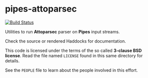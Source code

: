 # pipes-attoparsec

[![Build Status](https://secure.travis-ci.org/k0001/pipes-attoparsec.png)](http://travis-ci.org/k0001/pipes-attoparsec)

Utilities to run **Attoparsec** parser on **Pipes** input streams.

Check the source or rendered Haddocks for documentation.

This code is licensed under the terms of the so called **3-clause BSD
license**. Read the file named ``LICENSE`` found in this same directory
for details.

See the ``PEOPLE`` file to learn about the people involved in this
effort.

